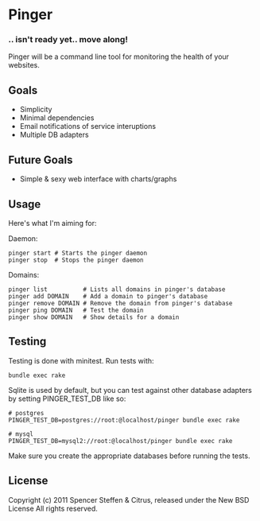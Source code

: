 Pinger
======


### .. isn't ready yet.. move along!


Pinger will be a command line tool for monitoring the health of your websites.


Goals
-----

* Simplicity
* Minimal dependencies
* Email notifications of service interuptions
* Multiple DB adapters


Future Goals
------------

* Simple & sexy web interface with charts/graphs


Usage
-----

Here's what I'm aiming for:


Daemon:

    pinger start # Starts the pinger daemon
    pinger stop  # Stops the pinger daemon

Domains:

    pinger list          # Lists all domains in pinger's database
    pinger add DOMAIN    # Add a domain to pinger's database
    pinger remove DOMAIN # Remove the domain from pinger's database
    pinger ping DOMAIN   # Test the domain
    pinger show DOMAIN   # Show details for a domain
        

Testing
-------

Testing is done with minitest. Run tests with:

    bundle exec rake
  
  
Sqlite is used by default, but you can test against other database adapters by setting PINGER_TEST_DB like so:

    # postgres
    PINGER_TEST_DB=postgres://root:@localhost/pinger bundle exec rake
    
    # mysql
    PINGER_TEST_DB=mysql2://root:@localhost/pinger bundle exec rake


Make sure you create the appropriate databases before running the tests.


License
-------

Copyright (c) 2011 Spencer Steffen & Citrus, released under the New BSD License All rights reserved.
